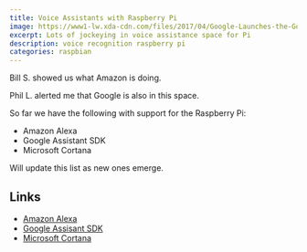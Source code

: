 ```yaml
---
title: Voice Assistants with Raspberry Pi
image: https://www1-lw.xda-cdn.com/files/2017/04/Google-Launches-the-Google-Assistant-SDK-for-3rd-Party-Companies.png
excerpt: Lots of jockeying in voice assistance space for Pi
description: voice recognition raspberry pi
categories: raspbian
---
```


Bill S. showed us what Amazon is doing.

Phil L. alerted me that Google is also in this space.


So far we have the following with support for the Raspberry Pi:

- Amazon Alexa  
- Google Assistant SDK
- Microsoft Cortana

Will update this list as new ones emerge.

## Links

- [Amazon Alexa](https://github.com/alexa/alexa-avs-sample-app/wiki/Raspberry-Pi)
- [Google Assisant SDK](https://developers.google.com/assistant/sdk/prototype/getting-started-pi-python/run-sample)
- [Microsoft Cortana](https://developer.microsoft.com/en-us/windows/iot/docs/cortanaoniotcore)


